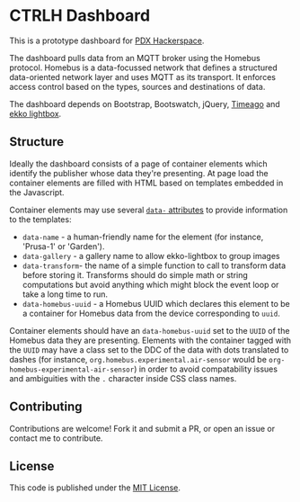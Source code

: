 # CTRLH Dashboard

This is a prototype dashboard for [PDX Hackerspace](https://pdxhackerspace.org).

The dashboard pulls data from an MQTT broker using the Homebus protocol. Homebus is a data-focussed network that defines a structured data-oriented network layer and uses MQTT  as its transport. It enforces access control based on the types, sources and destinations of data.

The dashboard depends on Bootstrap, Bootswatch, jQuery, [Timeago](https://timeago.yarp.com/) and [ekko lightbox](https://ashleydw.github.io/lightbox/).

## Structure

Ideally the dashboard consists of a page of container elements which identify the publisher whose data they're presenting. At page load the container elements are filled with HTML based on templates embedded in the Javascript.

Container elements may use several [`data-` attributes](https://developer.mozilla.org/en-US/docs/Learn/HTML/Howto/Use_data_attributes) to provide information to the templates:
- `data-name` - a human-friendly name for the element (for instance, 'Prusa-1' or 'Garden').
- `data-gallery` - a gallery name to allow ekko-lightbox to group images
- `data-transform`- the name of a simple function to call to transform data before storing it. Transforms should do simple math or string computations but avoid anything which might block the event loop or take a long time to run.
- `data-homebus-uuid` - a Homebus UUID which declares this element to be a container for Homebus data from the device corresponding to `uuid`.

Container elements should have an `data-homebus-uuid` set to the `UUID` of the Homebus data they are presenting. Elements with the container tagged with the `UUID` may have a class set to the DDC of the data with dots translated to dashes (for instance, `org.homebus.experimental.air-sensor` would be `org-homebus-experimental-air-sensor`) in order to avoid compatability issues and ambiguities with the `.` character inside CSS class names.

## Contributing

Contributions are welcome! Fork it and submit a PR, or open an issue or contact me to contribute.

## License

This code is published under the [MIT License](https://romkey.mit-license.org).
